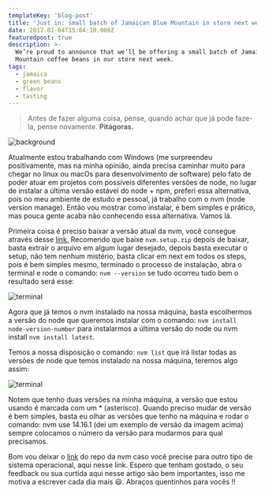 ```yaml
---
templateKey: 'blog-post'
title: 'Just in: small batch of Jamaican Blue Mountain in store next week'
date: 2017-01-04T15:04:10.000Z
featuredpost: true
description: >-
  We’re proud to announce that we’ll be offering a small batch of Jamaica Blue
  Mountain coffee beans in our store next week.
tags:
  - jamaica
  - green beans
  - flavor
  - tasting
---
```


>Antes de fazer alguma coisa, pense, quando achar que já pode faze-la, pense novamente. **Pitágoras.**

![background](https://miro.medium.com/max/1400/1*8K66QWVCYqJjE82sPfbLpA.png)

Atualmente estou trabalhando com Windows (me surpreendeu positivamente, mas na minha opinião, ainda precisa caminhar muito para chegar no linux ou macOs para desenvolvimento de software) pelo fato de poder atuar em projetos com possíveis diferentes versões de node, no lugar de instalar a última versão estável do node + npm, preferi essa alternativa, pois no meu ambiente de estudo e pessoal, já trabalho com o nvm (node version manage). Então vou mostrar como instalar, é bem simples e prático, mas pouca gente acaba não conhecendo essa alternativa. Vamos lá.

Primeira coisa é preciso baixar a versão atual da nvm, você consegue através desse [link.](https://github.com/coreybutler/nvm-windows/releases) Recomendo que baixe `nvm.setup.zip` depois de baixar, basta extrair o arquivo em algum lugar desejado, depois basta executar o setup, não tem nenhum mistério, basta clicar em next em todos os steps, pois é bem simples mesmo, terminado o processo de instalação, abra o terminal e rode o comando: `nvm --version` se tudo ocorreu tudo bem o resultado será esse:

![terminal](https://miro.medium.com/max/1400/1*-Zf8CHM90guO8tyyFWZHJA.png)

Agora que já temos o nvm instalado na nossa máquina, basta escolhermos a versão do node que queremos instalar com o comando: `nvm install node-version-number` para instalarmos a última versão do node ou nvm install `nvm install latest`.

Temos a nossa disposição o comando: `nvm list` que irá listar todas as versões de node que temos instalado na nossa máquina, teremos algo assim:

![terminal](https://miro.medium.com/max/1400/1*si-RnzwkNuFZWxV9VMU3_g.jpeg)

Notem que tenho duas versões na minha máquina, a versão que estou usando é marcada com um * (asterisco). Quando preciso mudar de versão é bem simples, basta eu olhar as versões que tenho na máquina e rodar o comando: nvm use 14.16.1 (dei um exemplo de versão da imagem acima) sempre colocamos o número da versão para mudarmos para qual precisamos.

Bom vou deixar o [link](https://github.com/nvm-sh/nvm) do repo da nvm caso você precise para outro tipo de sistema operacional, aqui nesse link. Espero que tenham gostado, o seu feedback ou sua curtida aqui nesse artigo são bem importantes, isso me motiva a escrever cada dia mais 😃. Abraços quentinhos para vocês !!


